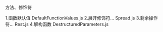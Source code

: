 方法、修饰符

1.函数默认值  DefaultFunctionValues.js
2.展开修饰符... Spread.js
3.剩余操作符... Rest.js
4.解构函数 DestructuredParameters.js